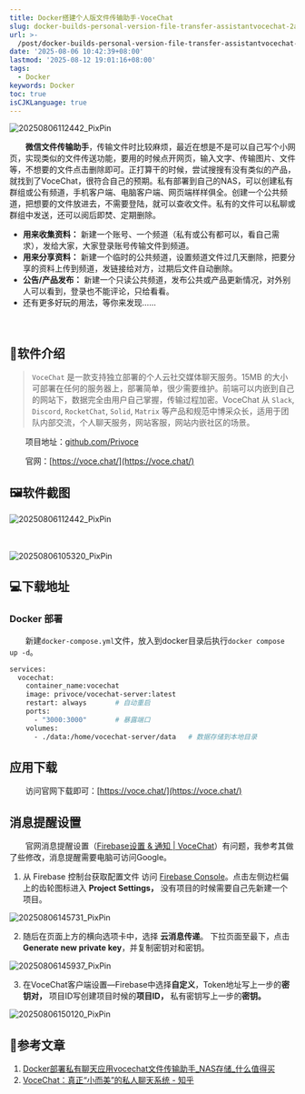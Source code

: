 ```yaml
---
title: Docker搭建个人版文件传输助手-VoceChat
slug: docker-builds-personal-version-file-transfer-assistantvocechat-2an7i3
url: >-
  /post/docker-builds-personal-version-file-transfer-assistantvocechat-2an7i3.html
date: '2025-08-06 10:42:39+08:00'
lastmod: '2025-08-12 19:01:16+08:00'
tags:
  - Docker
keywords: Docker
toc: true
isCJKLanguage: true
---
```




![20250806112442_PixPin](http://127.0.0.1:58604/assets/20250806112442_PixPin-20250806112519-9v4n56j.webp)



　　**微信文件传输助手**，传输文件时比较麻烦，最近在想是不是可以自己写个小网页，实现类似的文件传送功能，要用的时候点开网页，输入文字、传输图片、文件等，不想要的文件点击删除即可。正打算干的时候，尝试搜搜有没有类似的产品，就找到了VoceChat，很符合自己的预期。私有部署到自己的NAS，可以创建私有群组或公有频道，手机客户端、电脑客户端、网页端样样俱全。创建一个公共频道，把想要的文件放进去，不需要登陆，就可以查收文件。私有的文件可以私聊或群组中发送，还可以阅后即焚、定期删除。

- **用来收集资料：** 新建一个账号、一个频道（私有或公有都可以，看自己需求），发给大家，大家登录账号传输文件到频道。
- **用来分享资料：** 新建一个临时的公共频道，设置频道文件过几天删除，把要分享的资料上传到频道，发链接给对方，过期后文件自动删除。
- **公告/产品发布：** 新建一个只读公共频道，发布公共或产品更新情况，对外别人可以看到，登录也不能评论，只给看看。
- 还有更多好玩的用法，等你来发现……

　　‍

## 📢软件介绍

> ​`VoceChat` 是一款支持独立部署的个人云社交媒体聊天服务。15MB 的大小可部署在任何的服务器上，部署简单，很少需要维护。前端可以内嵌到自己的网站下，数据完全由用户自己掌握，传输过程加密。VoceChat 从 `Slack`, `Discord`, `RocketChat`, `Solid`, `Matrix` 等产品和规范中博采众长，适用于团队内部交流，个人聊天服务，网站客服，网站内嵌社区的场景。

　　项目地址：[github.com/Privoce](https://github.com/Privoce)

　　官网：[https://voce.chat/](https://voce.chat/)

## 🖼软件截图

![20250806112442_PixPin](http://127.0.0.1:58604/assets/20250806112442_PixPin-20250806112519-9v4n56j.webp)

　　‍

![20250806105320_PixPin](http://127.0.0.1:58604/assets/20250806105320_PixPin-20250806105324-fqov0zy.webp)

## 💻下载地址

### Docker 部署

　　新建`docker-compose.yml`文件，放入到docker目录后执行`docker compose up -d`。

```bash
services:
  vocechat:
	container_name:vocechat
    image: privoce/vocechat-server:latest
    restart: always       # 自动重启
    ports:
      - "3000:3000"       # 暴露端口
    volumes:
      - ./data:/home/vocechat-server/data   # 数据存储到本地目录
```

## 应用下载

　　访问官网下载即可：[https://voce.chat/](https://voce.chat/)

## 消息提醒设置

　　官网消息提醒设置（[Firebase设置 &amp; 通知 | VoceChat](https://doc.voce.chat/zh-cn/setting/setting-firebase-notification)）有问题，我参考其做了些修改，消息提醒需要电脑可访问Google。

1. 从 Firebase 控制台获取配置文件 访问 [Firebase Console](https://console.firebase.google.com/)。点击左侧边栏偏上的齿轮图标进入 **Project Settings，** 没有项目的时候需要自己先新建一个项目。

![20250806145731_PixPin](http://127.0.0.1:58604/assets/20250806145731_PixPin-20250806145733-bgmuy1d.webp)

2. 随后在页面上方的横向选项卡中，选择 **云消息传递**。 下拉页面至最下，点击 **Generate new private key**，并复制密钥对和密钥。

![20250806145937_PixPin](http://127.0.0.1:58604/assets/20250806145937_PixPin-20250806145940-onljs2y.webp)

3. 在VoceChat客户端设置—Firebase中选择**自定义**，Token地址写上一步的**密钥对，** 项目ID写创建项目时候的**项目ID，** 私有密钥写上一步的**密钥。**

![20250806150120_PixPin](http://127.0.0.1:58604/assets/20250806150120_PixPin-20250806150124-ayrqr6c.webp)

## 📒参考文章

1. [Docker部署私有聊天应用vocechat文件传输助手_NAS存储_什么值得买](https://post.smzdm.com/p/apv69n39/)
2. [VoceChat：真正“小而美”的私人聊天系统 - 知乎](https://zhuanlan.zhihu.com/p/673880938?share_code=JP21oXF3xirj&utm_psn=1936209359626548393)
